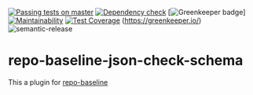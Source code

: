 [![Passing tests on master](https://travis-ci.org/oliverlorenz/repo-baseline-json-check-schema.svg?branch=master)](https://travis-ci.org/oliverlorenz/repo-baseline-json-check-schema)
[![Dependency check](https://david-dm.org/oliverlorenz/repo-baseline-json-check-schema/status.svg)](https://david-dm.org/oliverlorenz/repo-baseline-json-check-schema)
[![Greenkeeper badge](https://badges.greenkeeper.io/oliverlorenz/repo-baseline-json-check-schema.svg)] [![Maintainability](https://api.codeclimate.com/v1/badges/3b0fa6138f8a22e9cc16/maintainability)](https://codeclimate.com/github/oliverlorenz/repo-baseline-json-check-schema/maintainability) [![Test Coverage](https://api.codeclimate.com/v1/badges/3b0fa6138f8a22e9cc16/test_coverage)](https://codeclimate.com/github/oliverlorenz/repo-baseline-json-check-schema/test_coverage) 
(https://greenkeeper.io/) ![semantic-release](https://img.shields.io/badge/%20%20%F0%9F%93%A6%F0%9F%9A%80-semantic--release-e10079.svg)
# repo-baseline-json-check-schema

This a plugin for [repo-baseline](https://github.com/oliverlorenz/repo-baseline)
